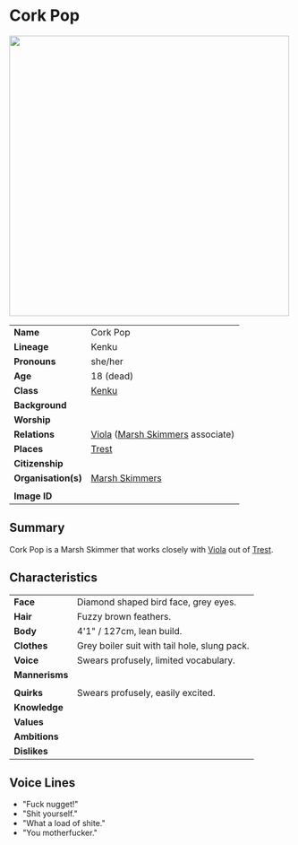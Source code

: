 # Cork Pop

<img src="https://raw.githubusercontent.com/jesskelsall/astarus-images/main/characters/portraits/imageid.png" height="500" />

|||
| --- | --- |
| **Name** | Cork Pop | character.4
| **Lineage** | Kenku |
| **Pronouns** | she/her |
| **Age** | 18 (dead) |
| **Class** | [Kenku](https://www.dndbeyond.com/monsters/kenku) |
| **Background** | |
| **Worship** | |
| **Relations** | [Viola](viola.md) ([Marsh Skimmers](../organisations/criminals/marsh-skimmers.md) associate) |
| **Places** | [Trest](../places/towns/trest.md) |
| **Citizenship** | |
| **Organisation(s)** | [Marsh Skimmers](../organisations/criminals/marsh-skimmers.md) |
|||
| **Image ID** | |

## Summary

Cork Pop is a Marsh Skimmer that works closely with [Viola](viola.md) out of [Trest](../places/towns/trest.md).

## Characteristics

| | |
| --- | --- |
| **Face** | Diamond shaped bird face, grey eyes. | characteristics.2
| **Hair** | Fuzzy brown feathers. |
| **Body** | 4'1" / 127cm, lean build. |
| **Clothes** | Grey boiler suit with tail hole, slung pack. |
| **Voice** | Swears profusely, limited vocabulary. |
| **Mannerisms** | |
| | |
| **Quirks** | Swears profusely, easily excited. |
| **Knowledge** | |
| **Values** | |
| **Ambitions** | |
| **Dislikes** | |

## Voice Lines

- "Fuck nugget!"
- "Shit yourself."
- "What a load of shite."
- "You motherfucker."
